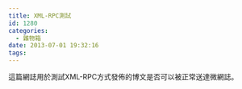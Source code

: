 ```yaml
---
title: XML-RPC測試
id: 1280
categories:
  - 雜物箱
date: 2013-07-01 19:32:16
tags:
---
```


這篇網誌用於測試XML-RPC方式發佈的博文是否可以被正常送達微網誌。